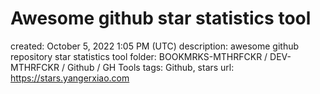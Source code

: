 # Awesome github star statistics tool

created: October 5, 2022 1:05 PM (UTC)
description: awesome github repository star statistics tool
folder: BOOKMRKS-MTHRFCKR / DEV-MTHRFCKR / Github / GH Tools
tags: Github, stars
url: https://stars.yangerxiao.com
